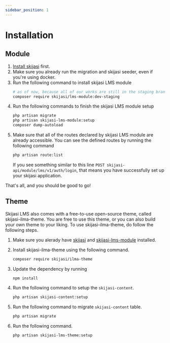```yaml
---
sidebar_position: 1
---
```


# Installation

## Module

1. [Install skijasi](https://skijasi-docs.nadzorserveraweb.hr/getting-started/installation) first.
2. Make sure you already run the migration and skijasi seeder, even if you're using docker.
3. Run the following command to install skijasi LMS module
   ```bash
   # as of now, because all of our works are still in the staging branch, you have to add the `:dev-staging`
   composer require skijasi/lms-module:dev-staging
   ```
4. Run the following commands to finish the skijasi LMS module setup
   ```bash
   php artisan migrate
   php artisan skijasi-lms-module:setup
   composer dump-autoload
   ```
5. Make sure that all of the routes declared by skijasi LMS module are already accessible. You can see the defined routes by running the following command
   ```bash
   php artisan route:list
   ```
    If you see something similar to this line `POST skijasi-api/module/lms/v1/auth/login`, that means you have successfully set up your skijasi application.

<!-- For skijasi v2.x (Laravel 8)
```
php artisan db:seed --class="Database\Seeders\Skijasi\LMS\SkijasiLMSModuleSeeder"
```

For skijasi v1.x (Laravel 5, 6, 7)
```
php artisan db:seed --class=SkijasiLMSModuleSeeder
``` -->

That's all, and you should be good to go!

## Theme

Skijasi LMS also comes with a free-to-use open-source theme, called skijasi-ilma-theme. You are free to use this theme, or you can also build your own theme to your liking. To use skijasi-ilma-theme, do follow the following steps.

1. Make sure you alerady have [skijasi](https://github.com/nadzorservera-croatia/skijasi) and [skijasi-lms-module](https://github.com/nadzorservera-croatia/skijasi-lms-module) installed.
2. Install skijasi-ilma-theme using the following command.
   ```bash
   composer require skijasi/ilma-theme
   ```
3. Update the dependency by running
   ```bash
   npm install
   ```
3. Run the following command to setup the `skijasi-content`.
   ```bash
   php artisan skijasi-content:setup
   ```
4. Run the following command to migrate `skijasi-content` table.
   ```bash
   php artisan migrate
   ```

5. Run the following command.
   ```bash
   php artisan skijasi-lms-theme:setup
   ```
